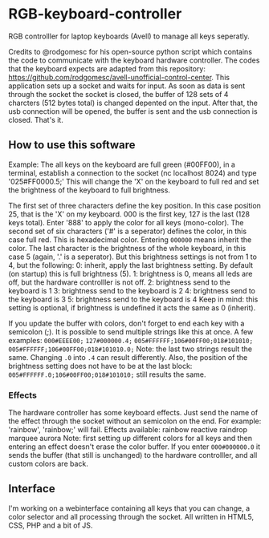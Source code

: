 # RGB-keyboard-controller
RGB controlller for laptop keyboards (Avell) to manage all keys seperatly.

Credits to @rodgomesc for his open-source python script which contains the code to communicate with the keyboard hardware controller. The codes that the keyboard expects are adapted from this repository: https://github.com/rodgomesc/avell-unofficial-control-center.
This application sets up a socket and waits for input. As soon as data is sent through the socket the socket is closed, the buffer of 128 sets of 4 charcters (512 bytes total) is changed depented on the input. After that, the usb connection will be opened, the buffer is sent and the usb connection is closed. That's it.

## How to use this software
Example:
The all keys on the keyboard are full green (#00FF00), in a terminal, establish a connection to the socket (nc localhost 8024) and type '025#FF0000.5;' This will change the 'X' on the keyboard to full red and set the brightness of the keyboard to full brightness.

The first set of three characters define the key position. In this case position 25, that is the 'X' on my keyboard. 000 is the first key, 127 is the last (128 keys total). Enter '888' to apply the color for all keys (mono-color).
The second set of six characters ('#' is a seperator) defines the color, in this case full red. This is hexadecimal color. Entering `000000` means inherit the color.
The last character is the brightness of the whole keyboard, in this case 5 (again, '.' is a seperator). But this brightness settings is not from 1 to 4, but the following:
0: inherit, apply the last brightness setting. By default (on startup) this is full brightness (5).
1: brightness is 0, means all leds are off, but the hardware controlller is not off.
2: brightness send to the keyboard is 1
3: brightness send to the keyboard is 2
4: brightness send to the keyboard is 3
5: brightness send to the keyboard is 4
Keep in mind: this setting is optional, if brightness is undefined it acts the same as 0 (inherit).

If you update the buffer with colors, don't forget to end each key with a semicolon (;). It is possible to send multiple strings like this at once. A few examples: `000#EEEE00;` `127#000000.4;` `005#FFFFFF;106#00FF00;018#101010;`  `005#FFFFFF;106#00FF00;018#101010.0;`
Note: the last two strings result the same. Changing `.0` into `.4` can result differently. Also, the position of the brightness setting does not have to be at the last block: `005#FFFFFF.0;106#00FF00;018#101010;` still results the same.

### Effects
The hardware controller has some keyboard effects. Just send the name of the effect through the socket without an semicolon on the end. For example: 'rainbow', 'rainbow;' will fail.
Effects available:
rainbow
reactive
raindrop
marquee
aurora
Note: first setting up different colors for all keys and then entering an effect doesn't erase the color buffer. If you enter `000#000000.0` it sends the buffer (that still is unchanged) to the hardware controlller, and all custom colors are back.

## Interface
I'm working on a webinterface containing all keys that you can change, a color selector and all processing through the socket. All written in HTML5, CSS, PHP and a bit of JS.
